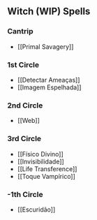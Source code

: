 ## Witch (WIP) Spells

### Cantrip
- [[Primal Savagery]]

### 1st Circle
- [[Detectar Ameaças]]
- [[Imagem Espelhada]]

### 2nd Circle
- [[Web]]

### 3rd Circle
- [[Físico Divino]]
- [[Invisibilidade]]
- [[Life Transference]]
- [[Toque Vampírico]]

### -1th Circle
- [[Escuridão]]